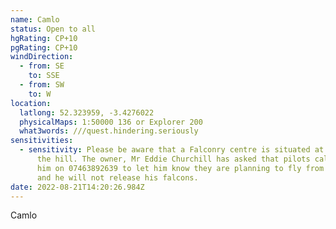 ```yaml
---
name: Camlo
status: Open to all
hgRating: CP+10
pgRating: CP+10
windDirection:
  - from: SE
    to: SSE
  - from: SW
    to: W
location:
  latlong: 52.323959, -3.4276022
  physicalMaps: 1:50000 136 or Explorer 200
  what3words: ///quest.hindering.seriously
sensitivities:
  - sensitivity: Please be aware that a Falconry centre is situated at the bottom of
      the hill. The owner, Mr Eddie Churchill has asked that pilots call / text
      him on 07463892639 to let him know they are planning to fly from the hill
      and he will not release his falcons.
date: 2022-08-21T14:20:26.984Z
---
```


Camlo
